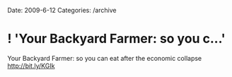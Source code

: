 Date: 2009-6-12
Categories: /archive

# ! 'Your Backyard Farmer: so you c...'

Your Backyard Farmer: so you can eat after the economic collapse <a href="http://bit.ly/KGIk" rel="nofollow">http://bit.ly/KGIk</a>
